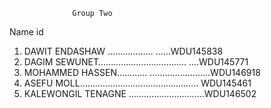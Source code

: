                   Group Two
   Name                               id
1. DAWIT ENDASHAW        ……………… ……WDU145838  
2. DAGIM SEWUNET………………………..……   ….WDU145771 
3. MOHAMMED HASSEN…………  ………………..….WDU146918        
4. ASEFU  MOLL………………………………..………   WDU145461 
5. KALEWONGIL TENAGNE ………………………...WDU146502 
 
